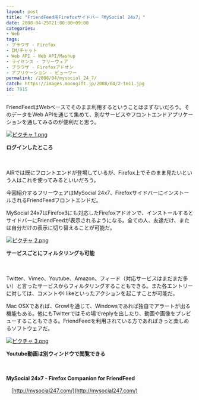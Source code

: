 ```yaml
---
layout: post
title: "FriendFeed用Firefoxサイドバー「MySocial 24x7」"
date: 2008-04-25T21:00:00+09:00
categories:
- Web
tags: 
- ブラウザ - Firefox
- IM/チャット
- Web API - Web API/Mashup
- ライセンス - フリーウェア
- ブラウザ - Firefoxアドオン
- アプリケーション - ビューワー
permalink: /2008/04/mysocial_24_7/
catch: https://images.moongift.jp/2008/04/2-tm11.jpg
id: 7915
---
```

FriendFeedはWebベースでそのまま利用するということはまずないだろう。そのデータをWeb APIを通じて集めて、別なサービスやフロントエンドアプリケーションを通してみるのが便利だと思う。

  

[![ピクチャ 1.png](https://images.moongift.jp/2008/04/1-tm8.jpg)](https://images.moongift.jp/2008/04/128.jpg)  
  
**ログインしたところ**

  

　

  

AIRでは既にフロントエンドが登場しているが、Firefox上でそのまま見たいという人はこれを使ってみるといいだろう。

  

今回紹介するフリーウェアはMySocial 24x7、FirefoxサイドバーにインストールされるFriendFeedフロントエンドだ。

  
  
<!--more-->  

MySocial 24x7はFirefox3にも対応したFirefoxアドオンで、インストールするとサイドバーにFriendFeedが表示されるようになる。全ての人、友達だけ、または自分だけの表示に切り替えることが可能だ。

  

[![ピクチャ 2.png](https://images.moongift.jp/2008/04/2-tm11.jpg)](https://images.moongift.jp/2008/04/219.jpg)  
  
**サービスごとにフィルタリングも可能**

  

　

  

Twitter、Vimeo、Youtube、Amazon、フィード（対応サービスはまだまだ多い）と言ったサービスからフィルタリングすることもできる。また各エントリーに対しては、コメントやI likeといったアクションを起こすことが可能だ。

  

Mac OSXであれば、Growlを通じて、Windowsであれば独自でアラートが出る機能もある。他にもTwitterではその場でreplyを出したり、動画や画像をプレビューすることもできる。FriendFeedを利用されている方であればきっと楽しめるソフトウェアだ。

  

[![ピクチャ 3.png](https://images.moongift.jp/2008/04/3-tm7.jpg)](https://images.moongift.jp/2008/04/312.jpg)  
  
**Youtube動画は別ウィンドウで閲覧できる**

  

　

  

**MySocial 24x7 - Firefox Companion for FriendFeed**  
  
　[http://mysocial247.com/](http://mysocial247.com/)

  

